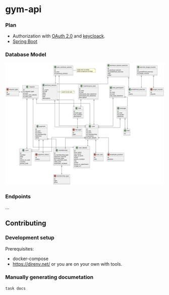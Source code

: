 # gym-api

### Plan

-   Authorization with [OAuth 2.0](https://datatracker.ietf.org/doc/html/rfc6749) and [keycloack](https://www.keycloak.org/).
-   [Spring Boot](https://spring.io)

### Database Model

![model](./docs/model.svg)

### Endpoints

...

## Contributing

### Development setup

Prerequisites:

-   docker-compose
-   https://direnv.net/ or you are on your own with tools.

### Manually generating documetation

`task docs`
